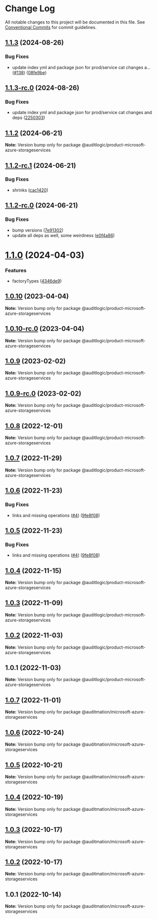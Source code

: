 # Change Log

All notable changes to this project will be documented in this file.
See [Conventional Commits](https://conventionalcommits.org) for commit guidelines.

## [1.1.3](https://github.com/auditlogic/product/compare/@auditlogic/product-microsoft-azure-storageservices@1.1.2...@auditlogic/product-microsoft-azure-storageservices@1.1.3) (2024-08-26)


### Bug Fixes

* update index yml and package json for prod/service cat changes a… ([#138](https://github.com/auditlogic/product/issues/138)) ([08fe9be](https://github.com/auditlogic/product/commit/08fe9beb1c8457462a19bc69caa02e6212d97e1a))





## [1.1.3-rc.0](https://github.com/auditlogic/product/compare/@auditlogic/product-microsoft-azure-storageservices@1.1.2...@auditlogic/product-microsoft-azure-storageservices@1.1.3-rc.0) (2024-08-26)


### Bug Fixes

* update index yml and package json for prod/service cat changes and deps ([2250303](https://github.com/auditlogic/product/commit/225030363a363608240135b7ebed386b28f01e4b))





## [1.1.2](https://github.com/auditlogic/product/compare/@auditlogic/product-microsoft-azure-storageservices@1.1.2-rc.1...@auditlogic/product-microsoft-azure-storageservices@1.1.2) (2024-06-21)

**Note:** Version bump only for package @auditlogic/product-microsoft-azure-storageservices





## [1.1.2-rc.1](https://github.com/auditlogic/product/compare/@auditlogic/product-microsoft-azure-storageservices@1.1.2-rc.0...@auditlogic/product-microsoft-azure-storageservices@1.1.2-rc.1) (2024-06-21)


### Bug Fixes

* shrinks ([cac1420](https://github.com/auditlogic/product/commit/cac14200fefcd8183ab69fe89a47bd3f70f563e9))





## [1.1.2-rc.0](https://github.com/auditlogic/product/compare/@auditlogic/product-microsoft-azure-storageservices@1.1.0...@auditlogic/product-microsoft-azure-storageservices@1.1.2-rc.0) (2024-06-21)


### Bug Fixes

* bump versions ([7e91302](https://github.com/auditlogic/product/commit/7e913023b8b312150ed7762c32fbbe616be71de5))
* update all deps as well, some weirdness ([e0f4a86](https://github.com/auditlogic/product/commit/e0f4a864714e2d3de6bbf3da014d5312fe53be2f))





# [1.1.0](https://github.com/auditlogic/product/compare/@auditlogic/product-microsoft-azure-storageservices@1.0.10...@auditlogic/product-microsoft-azure-storageservices@1.1.0) (2024-04-03)


### Features

* factoryTypes ([4346de9](https://github.com/auditlogic/product/commit/4346de92693aee892fccf725338ffc7b80ab182b))





## [1.0.10](https://github.com/auditlogic/product/compare/@auditlogic/product-microsoft-azure-storageservices@1.0.9...@auditlogic/product-microsoft-azure-storageservices@1.0.10) (2023-04-04)

**Note:** Version bump only for package @auditlogic/product-microsoft-azure-storageservices





## [1.0.10-rc.0](https://github.com/auditlogic/product/compare/@auditlogic/product-microsoft-azure-storageservices@1.0.9...@auditlogic/product-microsoft-azure-storageservices@1.0.10-rc.0) (2023-04-04)

**Note:** Version bump only for package @auditlogic/product-microsoft-azure-storageservices





## [1.0.9](https://github.com/auditlogic/product/compare/@auditlogic/product-microsoft-azure-storageservices@1.0.8...@auditlogic/product-microsoft-azure-storageservices@1.0.9) (2023-02-02)

**Note:** Version bump only for package @auditlogic/product-microsoft-azure-storageservices





## [1.0.9-rc.0](https://github.com/auditlogic/product/compare/@auditlogic/product-microsoft-azure-storageservices@1.0.8...@auditlogic/product-microsoft-azure-storageservices@1.0.9-rc.0) (2023-02-02)

**Note:** Version bump only for package @auditlogic/product-microsoft-azure-storageservices





## [1.0.8](https://github.com/auditlogic/product/compare/@auditlogic/product-microsoft-azure-storageservices@1.0.7...@auditlogic/product-microsoft-azure-storageservices@1.0.8) (2022-12-01)

**Note:** Version bump only for package @auditlogic/product-microsoft-azure-storageservices





## [1.0.7](https://github.com/auditlogic/product/compare/@auditlogic/product-microsoft-azure-storageservices@1.0.6...@auditlogic/product-microsoft-azure-storageservices@1.0.7) (2022-11-29)

**Note:** Version bump only for package @auditlogic/product-microsoft-azure-storageservices





## [1.0.6](https://github.com/auditlogic/product/compare/@auditlogic/product-microsoft-azure-storageservices@1.0.4...@auditlogic/product-microsoft-azure-storageservices@1.0.6) (2022-11-23)


### Bug Fixes

* links and missing operations ([#4](https://github.com/auditlogic/product/issues/4)) ([9fe8f08](https://github.com/auditlogic/product/commit/9fe8f08fe7c57fdb79f991ac35bd6ac2e7dcad38))





## [1.0.5](https://github.com/auditlogic/product/compare/@auditlogic/product-microsoft-azure-storageservices@1.0.4...@auditlogic/product-microsoft-azure-storageservices@1.0.5) (2022-11-23)


### Bug Fixes

* links and missing operations ([#4](https://github.com/auditlogic/product/issues/4)) ([9fe8f08](https://github.com/auditlogic/product/commit/9fe8f08fe7c57fdb79f991ac35bd6ac2e7dcad38))





## [1.0.4](https://github.com/auditlogic/product/compare/@auditlogic/product-microsoft-azure-storageservices@1.0.3...@auditlogic/product-microsoft-azure-storageservices@1.0.4) (2022-11-15)

**Note:** Version bump only for package @auditlogic/product-microsoft-azure-storageservices





## [1.0.3](https://github.com/auditlogic/product/compare/@auditlogic/product-microsoft-azure-storageservices@1.0.2...@auditlogic/product-microsoft-azure-storageservices@1.0.3) (2022-11-09)

**Note:** Version bump only for package @auditlogic/product-microsoft-azure-storageservices





## [1.0.2](https://github.com/auditlogic/product/compare/@auditlogic/product-microsoft-azure-storageservices@1.0.1...@auditlogic/product-microsoft-azure-storageservices@1.0.2) (2022-11-03)

**Note:** Version bump only for package @auditlogic/product-microsoft-azure-storageservices





## 1.0.1 (2022-11-03)

**Note:** Version bump only for package @auditlogic/product-microsoft-azure-storageservices





## [1.0.7](https://github.com/auditmation/store-content/compare/@auditmation/microsoft-azure-storageservices@1.0.6...@auditmation/microsoft-azure-storageservices@1.0.7) (2022-11-01)

**Note:** Version bump only for package @auditmation/microsoft-azure-storageservices





## [1.0.6](https://github.com/auditmation/store-content/compare/@auditmation/microsoft-azure-storageservices@1.0.5...@auditmation/microsoft-azure-storageservices@1.0.6) (2022-10-24)

**Note:** Version bump only for package @auditmation/microsoft-azure-storageservices





## [1.0.5](https://github.com/auditmation/store-content/compare/@auditmation/microsoft-azure-storageservices@1.0.4...@auditmation/microsoft-azure-storageservices@1.0.5) (2022-10-21)

**Note:** Version bump only for package @auditmation/microsoft-azure-storageservices





## [1.0.4](https://github.com/auditmation/store-content/compare/@auditmation/microsoft-azure-storageservices@1.0.3...@auditmation/microsoft-azure-storageservices@1.0.4) (2022-10-19)

**Note:** Version bump only for package @auditmation/microsoft-azure-storageservices





## [1.0.3](https://github.com/auditmation/store-content/compare/@auditmation/microsoft-azure-storageservices@1.0.2...@auditmation/microsoft-azure-storageservices@1.0.3) (2022-10-17)

**Note:** Version bump only for package @auditmation/microsoft-azure-storageservices





## [1.0.2](https://github.com/auditmation/store-content/compare/@auditmation/microsoft-azure-storageservices@1.0.1...@auditmation/microsoft-azure-storageservices@1.0.2) (2022-10-17)

**Note:** Version bump only for package @auditmation/microsoft-azure-storageservices





## 1.0.1 (2022-10-14)

**Note:** Version bump only for package @auditmation/microsoft-azure-storageservices
